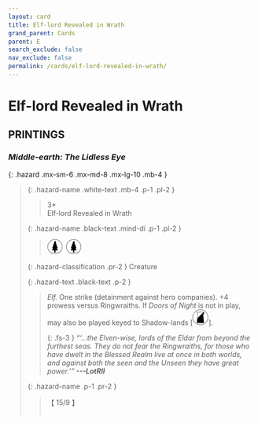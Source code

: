 ```yaml
---
layout: card
title: Elf-lord Revealed in Wrath
grand_parent: Cards
parent: E
search_exclude: false
nav_exclude: false
permalink: /cards/elf-lord-revealed-in-wrath/
---
```


# Elf-lord Revealed in Wrath


## PRINTINGS


### _Middle-earth: The Lidless Eye_

{: .hazard .mx-sm-6 .mx-md-8 .mx-lg-10 .mb-4 }
> {: .hazard-name .white-text .mb-4 .p-1 .pl-2 }
> > <div class="hazard-mp">3*</div>
> > <div class="card-name">Elf-lord Revealed in Wrath</div>
>
> {: .hazard-name .black-text .mind-di .p-1 .pl-2 }
> > ![](/assets/images/wilderness.svg)&ensp;![](/assets/images/wilderness.svg)
>
> {: .hazard-classification .pr-2 }
> Creature
>
> {: .hazard-text .black-text .p-2 }
> > _Elf._ One strike (detainment against hero companies). +4 prowess versus Ringwraiths. If _Doors of Night_ is not in play, may also be played keyed to Shadow-lands <nobr>[<img src="/assets/images/shadow-land.svg">]</nobr>.   
> > 
> > {: .fs-3 } 
> > _“‘...the Elven-wise, lords of the Eldar from beyond the furthest seas. They do not fear the Ringwraiths, for those who have dwelt in the Blessed Realm live at once in both worlds, and against both the seen and the Unseen they have great power.’”_ ***---&#65279;LotRII*** 
>
> {: .hazard-name .p-1 .pr-2 }
> > <div class="card-shield">【 15/9 】</div>
> > <div class="card-corruption">&nbsp;</div>
